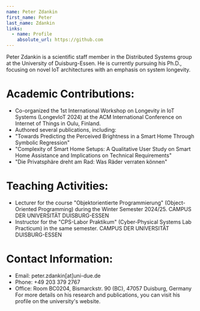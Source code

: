 ```yaml
---
name: Peter Zdankin
first_name: Peter
last_name: Zdankin
links:
  - name: Profile
    absolute_url: https://github.com
---
```


Peter Zdankin is a scientific staff member in the Distributed Systems group at the University of Duisburg-Essen. He is currently pursuing his Ph.D., focusing on novel IoT architectures with an emphasis on system longevity. 

# Academic Contributions:

- Co-organized the 1st International Workshop on Longevity in IoT Systems (LongevIoT 2024) at the ACM International Conference on Internet of Things in Oulu, Finland. 
- Authored several publications, including:
- "Towards Predicting the Perceived Brightness in a Smart Home Through Symbolic Regression"
- "Complexity of Smart Home Setups: A Qualitative User Study on Smart Home Assistance and Implications on Technical Requirements"
- "Die Privatsphäre dreht am Rad: Was Räder verraten können"

# Teaching Activities:

- Lecturer for the course "Objektorientierte Programmierung" (Object-Oriented Programming) during the Winter Semester 2024/25. 
CAMPUS DER UNIVERSITÄT DUISBURG-ESSEN
- Instructor for the "CPS-Labor Praktikum" (Cyber-Physical Systems Lab Practicum) in the same semester. 
CAMPUS DER UNIVERSITÄT DUISBURG-ESSEN

# Contact Information:

- Email: peter.zdankin[at]uni-due.de
- Phone: +49 203 379 2767
- Office: Room BC0204, Bismarckstr. 90 (BC), 47057 Duisburg, Germany
For more details on his research and publications, you can visit his profile on the university's website.